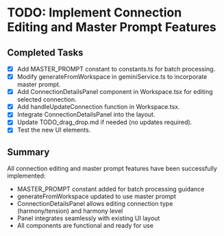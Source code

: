 # TODO: Implement Connection Editing and Master Prompt Features

## Completed Tasks
- [x] Add MASTER_PROMPT constant to constants.ts for batch processing.
- [x] Modify generateFromWorkspace in geminiService.ts to incorporate master prompt.
- [x] Add ConnectionDetailsPanel component in Workspace.tsx for editing selected connection.
- [x] Add handleUpdateConnection function in Workspace.tsx.
- [x] Integrate ConnectionDetailsPanel into the layout.
- [x] Update TODO_drag_drop.md if needed (no updates required).
- [x] Test the new UI elements.

## Summary
All connection editing and master prompt features have been successfully implemented:

- MASTER_PROMPT constant added for batch processing guidance
- generateFromWorkspace updated to use master prompt
- ConnectionDetailsPanel allows editing connection type (harmony/tension) and harmony level
- Panel integrates seamlessly with existing UI layout
- All components are functional and ready for use
